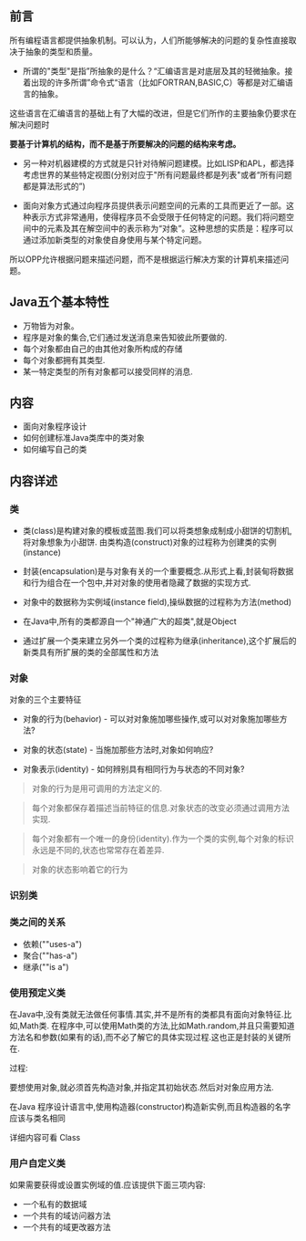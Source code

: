 ## 前言

所有编程语言都提供抽象机制。可以认为，人们所能够解决的问题的复杂性直接取决于抽象的类型和质量。

+ 所谓的"类型"是指”所抽象的是什么？“汇编语言是对底层及其的轻微抽象。接着出现的许多所谓”命令式“语言（比如FORTRAN,BASIC,C）等都是对汇编语言的抽象。

这些语言在汇编语言的基础上有了大幅的改进，但是它们所作的主要抽象仍要求在解决问题时

**要基于计算机的结构，而不是基于所要解决的问题的结构来考虑。**

+ 另一种对机器建模的方式就是只针对待解问题建模。比如LISP和APL，都选择考虑世界的某些特定视图(分别对应于"所有问题最终都是列表"或者“所有问题都是算法形式的”)

+ 面向对象方式通过向程序员提供表示问题空间的元素的工具而更近了一部。这种表示方式非常通用，使得程序员不会受限于任何特定的问题。我们将问题空间中的元素及其在解空间中的表示称为“对象”。这种思想的实质是：程序可以通过添加新类型的对象使自身使用与某个特定问题。

所以OPP允许根据问题来描述问题，而不是根据运行解决方案的计算机来描述问题。

## Java五个基本特性

+ 万物皆为对象。
+ 程序是对象的集合,它们通过发送消息来告知彼此所要做的.
+ 每个对象都由自己的由其他对象所构成的存储
+ 每个对象都拥有其类型.
+ 某一特定类型的所有对象都可以接受同样的消息.

## 内容
+ 面向对象程序设计
+ 如何创建标准Java类库中的类对象
+ 如何编写自己的类

## 内容详述

### 类

+ 类(class)是构建对象的模板或蓝图.我们可以将类想象成制成小甜饼的切割机,将对象想象为小甜饼.  由类构造(construct)对象的过程称为创建类的实例(instance)  

+ 封装(encapsulation)是与对象有关的一个重要概念.从形式上看,封装甸将数据和行为组合在一个包中,并对对象的使用者隐藏了数据的实现方式.

+ 对象中的数据称为实例域(instance field),操纵数据的过程称为方法(method) 

+ 在Java中,所有的类都源自一个"神通广大的超类",就是Object

+ 通过扩展一个类来建立另外一个类的过程称为继承(inheritance),这个扩展后的新类具有所扩展的类的全部属性和方法

### 对象

对象的三个主要特征

+ 对象的行为(behavior) - 可以对对象施加哪些操作,或可以对对象施加哪些方法?

+ 对象的状态(state) - 当施加那些方法时,对象如何响应?

+ 对象表示(identity) - 如何辨别具有相同行为与状态的不同对象?

> 对象的行为是用可调用的方法定义的.

> 每个对象都保存着描述当前特征的信息.对象状态的改变必须通过调用方法实现.

> 每个对象都有一个唯一的身份(identity).作为一个类的实例,每个对象的标识永远是不同的,状态也常常存在着差异.

> 对象的状态影响着它的行为



### 识别类

### 类之间的关系

+ 依赖(""uses-a")
+ 聚合(""has-a")
+ 继承(""is a")

### 使用预定义类

在Java中,没有类就无法做任何事情.其实,并不是所有的类都具有面向对象特征.比如,Math类.
在程序中,可以使用Math类的方法,比如Math.random,并且只需要知道方法名和参数(如果有的话),而不必了解它的具体实现过程.这也正是封装的关键所在.

过程:

要想使用对象,就必须首先构造对象,并指定其初始状态.然后对对象应用方法.

在Java 程序设计语言中,使用构造器(constructor)构造新实例,而且构造器的名字应该与类名相同

详细内容可看 Class

### 用户自定义类

如果需要获得或设置实例域的值.应该提供下面三项内容:
+ 一个私有的数据域
+ 一个共有的域访问器方法
+ 一个共有的域更改器方法



